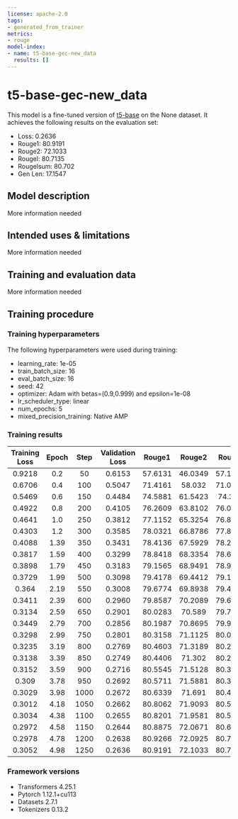 ```yaml
---
license: apache-2.0
tags:
- generated_from_trainer
metrics:
- rouge
model-index:
- name: t5-base-gec-new_data
  results: []
---
```


<!-- This model card has been generated automatically according to the information the Trainer had access to. You
should probably proofread and complete it, then remove this comment. -->

# t5-base-gec-new_data

This model is a fine-tuned version of [t5-base](https://huggingface.co/t5-base) on the None dataset.
It achieves the following results on the evaluation set:
- Loss: 0.2636
- Rouge1: 80.9191
- Rouge2: 72.1033
- Rougel: 80.7135
- Rougelsum: 80.702
- Gen Len: 17.1547

## Model description

More information needed

## Intended uses & limitations

More information needed

## Training and evaluation data

More information needed

## Training procedure

### Training hyperparameters

The following hyperparameters were used during training:
- learning_rate: 1e-05
- train_batch_size: 16
- eval_batch_size: 16
- seed: 42
- optimizer: Adam with betas=(0.9,0.999) and epsilon=1e-08
- lr_scheduler_type: linear
- num_epochs: 5
- mixed_precision_training: Native AMP

### Training results

| Training Loss | Epoch | Step | Validation Loss | Rouge1  | Rouge2  | Rougel  | Rougelsum | Gen Len |
|:-------------:|:-----:|:----:|:---------------:|:-------:|:-------:|:-------:|:---------:|:-------:|
| 0.9218        | 0.2   | 50   | 0.6153          | 57.6131 | 46.0349 | 57.1409 | 57.2367   | 17.6527 |
| 0.6706        | 0.4   | 100  | 0.5047          | 71.4161 | 58.032  | 71.0641 | 71.0333   | 17.3962 |
| 0.5469        | 0.6   | 150  | 0.4484          | 74.5881 | 61.5423 | 74.311  | 74.2835   | 17.3643 |
| 0.4922        | 0.8   | 200  | 0.4105          | 76.2609 | 63.8102 | 76.0237 | 75.9821   | 17.3253 |
| 0.4641        | 1.0   | 250  | 0.3812          | 77.1152 | 65.3254 | 76.8848 | 76.8505   | 17.2954 |
| 0.4303        | 1.2   | 300  | 0.3585          | 78.0321 | 66.8786 | 77.8416 | 77.8145   | 17.2455 |
| 0.4088        | 1.39  | 350  | 0.3431          | 78.4136 | 67.5929 | 78.2166 | 78.1909   | 17.2325 |
| 0.3817        | 1.59  | 400  | 0.3299          | 78.8418 | 68.3354 | 78.6253 | 78.6123   | 17.2226 |
| 0.3898        | 1.79  | 450  | 0.3183          | 79.1565 | 68.9491 | 78.9458 | 78.9413   | 17.2246 |
| 0.3729        | 1.99  | 500  | 0.3098          | 79.4178 | 69.4412 | 79.1888 | 79.1712   | 17.2166 |
| 0.364         | 2.19  | 550  | 0.3008          | 79.6774 | 69.8938 | 79.4064 | 79.3861   | 17.1936 |
| 0.3411        | 2.39  | 600  | 0.2960          | 79.8587 | 70.2089 | 79.6081 | 79.592    | 17.2006 |
| 0.3134        | 2.59  | 650  | 0.2901          | 80.0283 | 70.589  | 79.7871 | 79.7862   | 17.1906 |
| 0.3449        | 2.79  | 700  | 0.2856          | 80.1987 | 70.8695 | 79.9722 | 79.9612   | 17.1856 |
| 0.3298        | 2.99  | 750  | 0.2801          | 80.3158 | 71.1125 | 80.0688 | 80.0581   | 17.1647 |
| 0.3235        | 3.19  | 800  | 0.2769          | 80.4603 | 71.3189 | 80.2226 | 80.1989   | 17.1557 |
| 0.3138        | 3.39  | 850  | 0.2749          | 80.4406 | 71.302  | 80.2032 | 80.1828   | 17.1587 |
| 0.3152        | 3.59  | 900  | 0.2716          | 80.5545 | 71.5128 | 80.3174 | 80.2989   | 17.1577 |
| 0.309         | 3.78  | 950  | 0.2692          | 80.5711 | 71.5881 | 80.3434 | 80.321    | 17.1577 |
| 0.3029        | 3.98  | 1000 | 0.2672          | 80.6339 | 71.691  | 80.4081 | 80.3889   | 17.1607 |
| 0.3012        | 4.18  | 1050 | 0.2662          | 80.8062 | 71.9093 | 80.5751 | 80.5748   | 17.1517 |
| 0.3034        | 4.38  | 1100 | 0.2655          | 80.8201 | 71.9581 | 80.5943 | 80.5971   | 17.1517 |
| 0.2972        | 4.58  | 1150 | 0.2644          | 80.8875 | 72.0671 | 80.6642 | 80.6618   | 17.1517 |
| 0.2978        | 4.78  | 1200 | 0.2638          | 80.9266 | 72.0925 | 80.7175 | 80.7107   | 17.1537 |
| 0.3052        | 4.98  | 1250 | 0.2636          | 80.9191 | 72.1033 | 80.7135 | 80.702    | 17.1547 |


### Framework versions

- Transformers 4.25.1
- Pytorch 1.12.1+cu113
- Datasets 2.7.1
- Tokenizers 0.13.2
